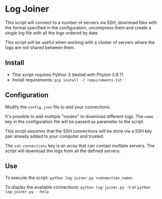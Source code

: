 # Log Joiner
This script will connect to a number of servers via SSH, download files with the format specified in the configuration, uncompress them and create a single log file with all the logs ordered by date.

This script will be useful when working with a cluster of servers where the logs are not shared between them.

## Install
* This script requires Python 3 (tested with Phyton 3.9.7)
* Install requirements: `pip install -r requirements.txt`

## Configuration
Modify the `config.json` file to add your connections.

It's possible to add multiple "modes" to download different logs. The `name` key in the configuration file will be passed as parameter to the script.

This script assumes that the SSH connections will be done via a SSH key pair already added to your computer and trusted.

The `ssh_connections` key is an array that can contain multiple servers. The script will download the logs from all the defined servers.

## Use
To execute the script:
`python log-joiner.py <connection_name>`

To display the available connections:
`python log-joiner.py -h` or `python log-joiner.py --help`